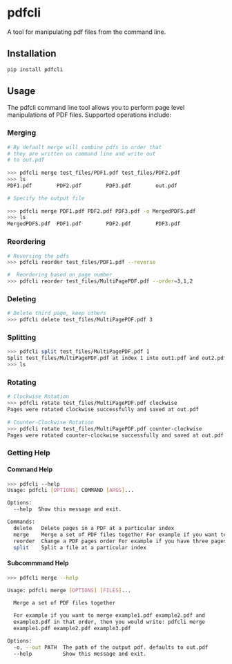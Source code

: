 # pdfcli

A tool for manipulating pdf files from the command line.

## Installation

```bash
pip install pdfcli
```


## Usage

The pdfcli command line tool allows you to perform page level manipulations
of PDF files. Supported operations include:


### Merging
```bash
# By default merge will combine pdfs in order that 
# they are written on command line and write out
# to out.pdf
 
>>> pdfcli merge test_files/PDF1.pdf test_files/PDF2.pdf
>>> ls
PDF1.pdf        PDF2.pdf        PDF3.pdf        out.pdf
```

```bash
# Specify the output file
 
>>> pdfcli merge PDF1.pdf PDF2.pdf PDF3.pdf -o MergedPDFS.pdf
>>> ls 
MergedPDFS.pdf  PDF1.pdf        PDF2.pdf        PDF3.pdf
```

### Reordering

```bash
# Reversing the pdfs 
>>> pdfcli reorder test_files/PDF1.pdf --reverse
```

```bash
#  Reordering based on page number
>>> pdfcli reorder test_files/MultiPagePDF.pdf --order=3,1,2
```

### Deleting
```bash
# Delete third page, keep others
>>> pdfcli delete test_files/MultiPagePDF.pdf 3
```


### Splitting
```bash
>>> pdfcli split test_files/MultiPagePDF.pdf 1
Split test_files/MultiPagePDF.pdf at index 1 into out1.pdf and out2.pdf
>>> ls
```

### Rotating
```bash
# Clockwise Rotation
>>> pdfcli rotate test_files/MultiPagePDF.pdf clockwise
Pages were rotated clockwise successfully and saved at out.pdf
 
# Counter-Clockwise Rotation
>>> pdfcli rotate test_files/MultiPagePDF.pdf counter-clockwise
Pages were rotated counter-clockwise successfully and saved at out.pdf
```


### Getting Help


#### Command Help

```bash
>>> pdfcli --help
Usage: pdfcli [OPTIONS] COMMAND [ARGS]...

Options:
  --help  Show this message and exit.

Commands:
  delete   Delete pages in a PDF at a particular index
  merge    Merge a set of PDF files together For example if you want to...
  reorder  Change a PDF pages order For example if you have three pages and...
  split    Split a file at a particular index
```

#### Subcommmand Help

```bash
>>> pdfcli merge --help
 
Usage: pdfcli merge [OPTIONS] [FILES]...

  Merge a set of PDF files together

  For example if you want to merge example1.pdf example2.pdf and
  example3.pdf in that order, then you would write: pdfcli merge
  example1.pdf example2.pdf example3.pdf

Options:
  -o, --out PATH  The path of the output pdf. defaults to out.pdf
  --help          Show this message and exit.
```


